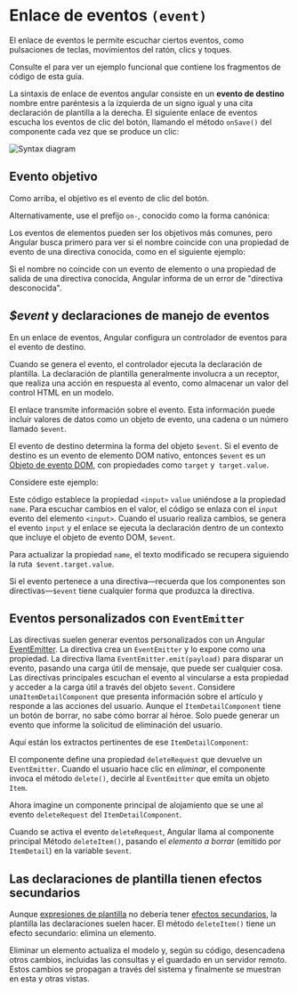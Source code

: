 # Enlace de eventos `(event)`

El enlace de eventos le permite escuchar ciertos eventos, como
pulsaciones de teclas, movimientos del ratón, clics y toques.

<div class="alert is-helpful">

Consulte el <live-example> </live-example> para ver un ejemplo funcional que contiene los fragmentos de código de esta guía.
</div>

La sintaxis de enlace de eventos angular consiste en un **evento de destino** nombre
entre paréntesis a la izquierda de un signo igual y una cita
declaración de plantilla a la derecha.
El siguiente enlace de eventos escucha los eventos de clic del botón, llamando
el método `onSave()` del componente cada vez que se produce un clic:

<div class="lightbox">
  <img src='generated/images/guide/template-syntax/syntax-diagram.svg' alt="Syntax diagram">
</div>

## Evento objetivo

Como arriba, el objetivo es el evento de clic del botón.

<code-example path="event-binding/src/app/app.component.html" region="event-binding-1" header="src/app/app.component.html"></code-example>

Alternativamente, use el prefijo `on-`, conocido como la forma canónica:

<code-example path="event-binding/src/app/app.component.html" region="event-binding-2" header="src/app/app.component.html"></code-example>

Los eventos de elementos pueden ser los objetivos más comunes, pero Angular busca primero para ver si el nombre coincide con una propiedad de evento
de una directiva conocida, como en el siguiente ejemplo:

<code-example path="event-binding/src/app/app.component.html" region="custom-directive" header="src/app/app.component.html"></code-example>

Si el nombre no coincide con un evento de elemento o una propiedad de salida de una directiva conocida,
Angular informa de un error de "directiva desconocida".

## *$event* y declaraciones de manejo de eventos

En un enlace de eventos, Angular configura un controlador de eventos para el evento de destino.

Cuando se genera el evento, el controlador ejecuta la declaración de plantilla.
La declaración de plantilla generalmente involucra a un receptor, que realiza una acción
en respuesta al evento, como almacenar un valor del control HTML
en un modelo.

El enlace transmite información sobre el evento. Esta información puede incluir valores de datos como un objeto de evento, una cadena o un número llamado `$event`.

El evento de destino determina la forma del objeto `$event`.
Si el evento de destino es un evento de elemento DOM nativo, entonces `$event` es un
[Objeto de evento DOM](https://developer.mozilla.org/en-US/docs/Web/Events),
con propiedades como `target` y` target.value`.

Considere este ejemplo:

<code-example path="event-binding/src/app/app.component.html" region="event-binding-3" header="src/app/app.component.html"></code-example>

Este código establece la propiedad `<input>` `value` uniéndose a la propiedad `name`.
Para escuchar cambios en el valor, el código se enlaza con el `input`
evento del elemento `<input>`.
Cuando el usuario realiza cambios, se genera el evento `input` y el enlace se ejecuta
la declaración dentro de un contexto que incluye el objeto de evento DOM, `$event`.

Para actualizar la propiedad `name`, el texto modificado se recupera siguiendo la ruta` $event.target.value`.

Si el evento pertenece a una directiva&mdash;recuerda que los componentes
son directivas&mdash;`$event` tiene cualquier forma que produzca la directiva.

## Eventos personalizados con `EventEmitter`

Las directivas suelen generar eventos personalizados con un Angular [EventEmitter](api/core/EventEmitter).
La directiva crea un `EventEmitter` y lo expone como una propiedad.
La directiva llama `EventEmitter.emit(payload)` para disparar un evento, pasando una carga útil de mensaje, que puede ser cualquier cosa.
Las directivas principales escuchan el evento al vincularse a esta propiedad y acceder a la carga útil a través del objeto `$event`.
Considere una`ItemDetailComponent` que presenta información sobre el artículo y responde a las acciones del usuario.
Aunque el `ItemDetailComponent` tiene un botón de borrar, no sabe cómo borrar al héroe. Solo puede generar un evento que informe la solicitud de eliminación del usuario.

Aquí están los extractos pertinentes de ese `ItemDetailComponent`:

<code-example path="event-binding/src/app/item-detail/item-detail.component.html" header="src/app/item-detail/item-detail.component.html (template)" region="line-through"></code-example>

<code-example path="event-binding/src/app/item-detail/item-detail.component.ts" header="src/app/item-detail/item-detail.component.ts (deleteRequest)" region="deleteRequest"></code-example>

El componente define una propiedad `deleteRequest` que devuelve un `EventEmitter`.
Cuando el usuario hace clic en *eliminar*, el componente invoca el método `delete()`,
decirle al `EventEmitter` que emita un objeto `Item`.

Ahora imagine un componente principal de alojamiento que se une al evento `deleteRequest`
del `ItemDetailComponent`.

<code-example path="event-binding/src/app/app.component.html" header="src/app/app.component.html (event-binding-to-component)" region="event-binding-to-component"></code-example>

Cuando se activa el evento `deleteRequest`, Angular llama al componente principal
Método `deleteItem()`, pasando el *elemento a borrar* (emitido por `ItemDetail`)
en la variable `$event`.

## Las declaraciones de plantilla tienen efectos secundarios

Aunque [expresiones de plantilla](guide/interpolation#template-expressions) no debería tener [efectos secundarios](guide/property-binding#avoid-side-effects), la plantilla
las declaraciones suelen hacer. El método `deleteItem()` tiene
un efecto secundario: elimina un elemento.

Eliminar un elemento actualiza el modelo y, según su código, desencadena
otros cambios, incluidas las consultas y el guardado en un servidor remoto.
Estos cambios se propagan a través del sistema y finalmente se muestran en esta y otras vistas.
